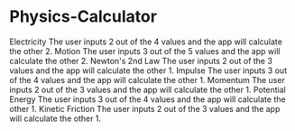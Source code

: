 # Physics-Calculator
Electricity
The user inputs 2 out of the 4 values and the app will calculate the other 2.
Motion
The user inputs 3 out of the 5 values and the app will calculate the other 2.
Newton's 2nd Law
The user inputs 2 out of the 3 values and the app will calculate the other 1.
Impulse
The user inputs 3 out of the 4 values and the app will calculate the other 1.
Momentum
The user inputs 2 out of the 3 values and the app will calculate the other 1.
Potential Energy
The user inputs 3 out of the 4 values and the app will calculate the other 1.
Kinetic Friction
The user inputs 2 out of the 3 values and the app will calculate the other 1.
